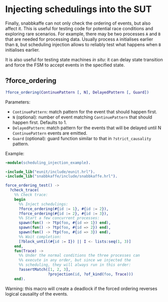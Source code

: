 # Injecting schedulings into the SUT

Finally, snabbkaffe can not only check the ordering of events, but also affect it.
This is useful for testing code for potential race conditions and exploring rare scenarios.
For example, there may be two processes `A` and `B` that are needed for processing data.
Usually process `A` initialises earlier than `B`, but scheduling injection allows to reliably test what happens when `B` initialises earlier.

It is also useful for testing state machines _in situ_: it can delay state transition and force the FSM to accept events in the specified state.

## ?force_ordering

```erlang
?force_ordering(ContinuePattern [, N], DelayedPattern [, Guard])
```

Parameters:
- `ContinuePattern`: match pattern for the event that should happen first.
- `N` (optional): number of event matching `ContinuePattern` that should happen first.
  Defaults to 1.
- `DelayedPattern`: match pattern for the events that will be delayed until N `ContinuePattern` events are emitted.
- `Guard` (optional): guard function similar to that in `?strict_causality` pattern.

Example:
```erlang
-module(scheduling_injection_example).

-include_lib("eunit/include/eunit.hrl").
-include_lib("snabbkaffe/include/snabbkaffe.hrl").

force_ordering_test() ->
  ?check_trace(
    %% Check trace:
    begin
      %% Inject schedulings:
      ?force_ordering(#{id := 1}, #{id := 2}),
      ?force_ordering(#{id := 2}, #{id := 3}),
      %% Start a few concurrent processes:
      spawn(fun() -> ?tp(foo, #{id => 1}) end),
      spawn(fun() -> ?tp(foo, #{id => 2}) end),
      spawn(fun() -> ?tp(foo, #{id => 3}) end),
      %% Wait completion:
      [?block_until(#{id := I}) || I <- lists:seq(1, 3)]
    end,
    fun(Trace) ->
      %% Under the normal conditions the three processes can
      %% execute in any order, but since we injected the
      %% scheduling, they will always run in this order:
      ?assertMatch([1, 2, 3],
                   ?projection(id, ?of_kind(foo, Trace)))
    end).
```

Warning: this macro will create a deadlock if the forced ordering reverses logical causality of the events.
